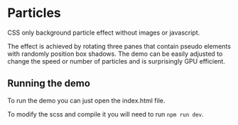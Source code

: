 # Particles
CSS only background particle effect without images or javascript.

The effect is achieved by rotating three panes that contain pseudo elements with randomly position box shadows.
The demo can be easily adjusted to change the speed or number of particles and is surprisingly GPU efficient.

## Running the demo

To run the demo you can just open the index.html file.

To modify the scss and compile it you will need to run `npm run dev`.
